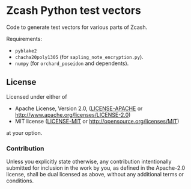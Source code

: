 # Zcash Python test vectors

Code to generate test vectors for various parts of Zcash.

Requirements:
- `pyblake2`
- `chacha20poly1305` (for `sapling_note_encryption.py`).
- `numpy` (for `orchard_poseidon` and dependents).

## License

Licensed under either of

 * Apache License, Version 2.0, ([LICENSE-APACHE](LICENSE-APACHE) or http://www.apache.org/licenses/LICENSE-2.0)
 * MIT license ([LICENSE-MIT](LICENSE-MIT) or http://opensource.org/licenses/MIT)

at your option.

### Contribution

Unless you explicitly state otherwise, any contribution intentionally
submitted for inclusion in the work by you, as defined in the Apache-2.0
license, shall be dual licensed as above, without any additional terms or
conditions.
